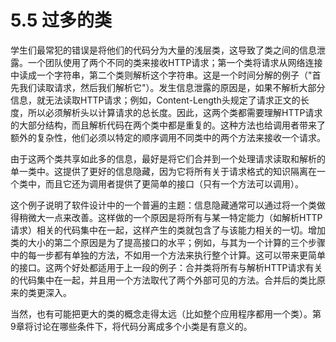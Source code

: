 # 5.5 过多的类

学生们最常犯的错误是将他们的代码分为大量的浅层类，这导致了类之间的信息泄露。一个团队使用了两个不同的类来接收HTTP请求；第一个类将请求从网络连接中读成一个字符串，第二个类则解析这个字符串。这是一个时间分解的例子（"首先我们读取请求，然后我们解析它"）。发生信息泄露的原因是，如果不解析大部分信息，就无法读取HTTP请求；例如，Content-Length头规定了请求正文的长度，所以必须解析头以计算请求的总长度。因此，这两个类都需要理解HTTP请求的大部分结构，而且解析代码在两个类中都是重复的。这种方法也给调用者带来了额外的复杂性，他们必须以特定的顺序调用不同类中的两个方法来接收一个请求。

由于这两个类共享如此多的信息，最好是将它们合并到一个处理请求读取和解析的单一类中。这提供了更好的信息隐藏，因为它将所有关于请求格式的知识隔离在一个类中，而且它还为调用者提供了更简单的接口（只有一个方法可以调用）。

这个例子说明了软件设计中的一个普遍的主题：信息隐藏通常可以通过将一个类做得稍微大一点来改善。这样做的一个原因是将所有与某一特定能力（如解析HTTP请求）相关的代码集中在一起，这样产生的类就包含了与该能力相关的一切。增加类的大小的第二个原因是为了提高接口的水平；例如，与其为一个计算的三个步骤中的每一步都有单独的方法，不如用一个方法来执行整个计算。这可以带来更简单的接口。这两个好处都适用于上一段的例子：合并类将所有与解析HTTP请求有关的代码集中在一起，并且用一个方法取代了两个外部可见的方法。合并后的类比原来的类更深入。

当然，也有可能把更大的类的概念走得太远（比如整个应用程序都用一个类）。第9章将讨论在哪些条件下，将代码分离成多个小类是有意义的。&#x20;
